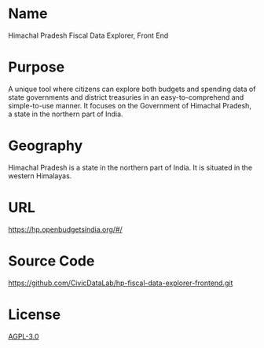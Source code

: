 # Name

Himachal Pradesh Fiscal Data Explorer, Front End

# Purpose

A unique tool where citizens can explore both budgets and spending data of state governments and district treasuries in an easy-to-comprehend and simple-to-use manner. It focuses on the Government of Himachal Pradesh, a state in the northern part of India.

# Geography

Himachal Pradesh is a state in the northern part of India. It is situated in the western Himalayas.

# URL

https://hp.openbudgetsindia.org/#/

# Source Code

https://github.com/CivicDataLab/hp-fiscal-data-explorer-frontend.git

# License

[AGPL-3.0](https://github.com/CivicDataLab/hp-fiscal-data-explorer-frontend?tab=AGPL-3.0-1-ov-file#readme)
